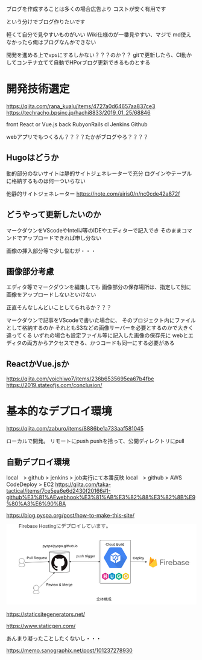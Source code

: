 ブログを作成することは多くの場合広告より
コストが安く有用です


という分けでブログ作りたいです

軽くて自分で見やすいものがいい
Wiki仕様のが一番見やすい、マジで
md使えなかったら俺はブログなんかできない

開発を進める上でvpsにするしかない？？？のか？？
gitで更新したら、Cl動かしてコンテナ立てて自動でHPorブログ更新できるものとする


# 開発技術選定
https://qiita.com/rana_kualu/items/4727a0d64657aa837ce3
https://techracho.bpsinc.jp/hachi8833/2019_01_25/68846


front
React or Vue.js
back 
RubyonRails
cl 
Jenkins
Github


webアプリでもつくるん？？？？たかがブログやろ？？？？

##  Hugoはどうか
動的部分のないサイトは静的サイトジェネレーターで充分
ログインやテーブルに格納するものは何一ついらない

他静的サイトジェネレーター
https://note.com/airis0/n/nc0cde42a872f

##  どうやって更新したいのか
マークダウンをVScodeやInteliJ等のIDEやエディターで記入でき
そのままコマンドでアップロードできれば申し分ない

画像の挿入部分等で少し悩むが・・・


##  画像部分考慮
エディタ等でマークダウンを編集しても
画像部分の保存場所は、指定して別に画像をアップロードしないといけない

正直そんなしんどいことしてられるか？？？

マークダウンで記事をVScodeで書いた場合に、
そのプロジェクト内にファイルとして格納するのか
それともS3などの画像サーバーを必要とするのかで大きく違ってくる
いずれの場合も設定ファイル等に記入した画像の保存先に
webとエディタの両方からアクセスできる、かつコードも同一にする必要がある



## ReactかVue.jsか

https://qiita.com/yoichiwo7/items/236b6535695ea67b4fbe
https://2019.stateofjs.com/conclusion/

# 基本的なデプロイ環境

https://qiita.com/zaburo/items/8886be1a733aaf581045

ローカルで開発。
リモートにpush
pushを拾って、公開ディレクトリにpull

##  自動デプロイ環境

local　> github > jenkins > job実行にて本番反映
local　> github > AWS CodeDeploy > EC2
https://qiita.com/taka-tactical/items/7ce5ea6e6d2430f20166#1-github%E3%81%AEwebhook%E3%81%AB%E3%82%88%E3%82%8B%E9%80%A3%E6%90%BA





https://blog.pyspa.org/post/how-to-make-this-site/

![aa](../../images/2020-09-27-11-05-27.png)

https://staticsitegenerators.net/


https://www.staticgen.com/


あんまり凝ったことしたくないし・・・


https://memo.sanographix.net/post/101237278930
